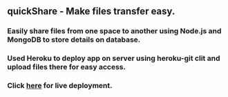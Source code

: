 ## quickShare - Make files transfer easy.

### Easily share files from one space to another using Node.js and MongoDB to store details on database.
### Used Heroku to deploy app on server using heroku-git clit and upload files there for easy access.

### Click [here](https://rahulnkr.github.io/quicktransfer.io/) for live deployment.
